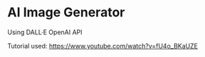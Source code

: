 # AI Image Generator

Using DALL·E OpenAI API <br>

Tutorial used: https://www.youtube.com/watch?v=fU4o_BKaUZE

